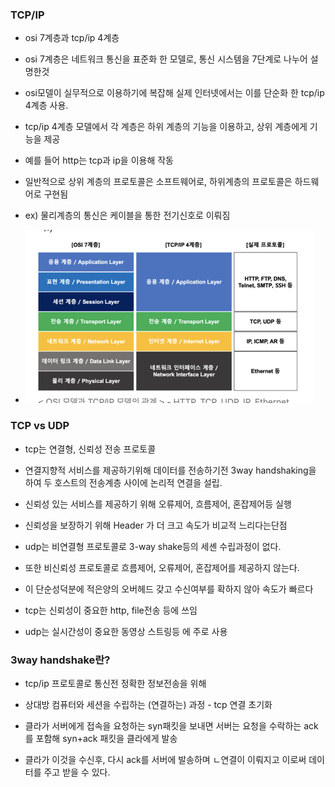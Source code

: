 ### TCP/IP

* osi 7계층과 tcp/ip 4계층
* osi 7계층은 네트워크 통신을 표준화 한 모델로, 통신 시스템을 7단계로 나누어 설명한것
* osi모델이 실무적으로 이용하기에 복잡해 실제 인터넷에서는 이를 단순화 한 tcp/ip 4계층 사용.

* tcp/ip 4계층 모델에서 각 계층은 하위 계층의 기능을 이용하고, 상위 계층에게 기능을 제공
* 예를 들어 http는 tcp과 ip을 이용해 작동
* 일반적으로 상위 계층의 프로토콜은 소프트웨어로, 하위계층의 프로토콜은 하드웨어로 구현됨
* ex) 물리계층의 통신은 케이블을 통한 전기신호로 이뤄짐
* ![img.png](img.png)


### TCP vs UDP
* tcp는 연결형, 신뢰성 전송 프로토콜
* 연결지향적 서비스를 제공하기위해 데이터를 전송하기전 3way handshaking을 하여 두 호스트의 전송계층 사이에 논리적 연결을 설립.
* 신뢰성 있는 서비스를 제공하기 위해 오류제어, 흐름제어, 혼잡제어등 실행
* 신뢰성을 보장하기 위해 Header 가 더 크고 속도가 비교적 느리다는단점

* udp는 비연결형 프로토콜로 3-way shake등의 세셴 수립과정이 없다.
* 또한 비신뢰성 프로토콜로 흐름제어, 오류제어, 혼잡제어를 제공하지 않는다.
* 이 단순성덕분에 적은양의 오버헤드 갖고 수신여부를 확하지 않아 속도가 빠르다

* tcp는 신뢰성이 중요한 http, file전송 등에 쓰임
* udp는 실시간성이 중요한 동영상 스트링등 에 주로 사용


### 3way handshake란?
* tcp/ip 프로토콜로 통신전 정확한 정보전송을 위해
* 상대방 컴퓨터와 세션을 수립하는 (연결하는) 과정 - tcp 연결 초기화

* 클라가 서버에게 접속을 요청하는 syn패킷을 보내면 서버는 요청을 수락하는 ack를 포함해 syn+ack 패킷을 클라에게 발송
* 클라가 이것을 수신후, 다시 ack를 서버에 발송하며 ㄴ연결이 이뤄지고 이로써 데이터를 주고 받을 수 있다.
